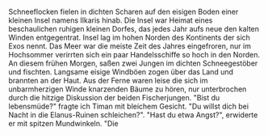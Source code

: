 Schneeflocken fielen in dichten Scharen auf den eisigen Boden einer kleinen Insel namens Ilkaris hinab. Die Insel war Heimat eines beschaulichen ruhigen kleinen Dorfes, das jedes Jahr aufs neue den kalten Winden entgegentrat. Insel lag im hohen Norden des Kontinents der sich Exos nennt. Das Meer war die meiste Zeit des Jahres eingefroren, nur im Hochsommer verirrten sich ein paar Handelsschiffe so hoch in den Norden. An diesem frühen Morgen, saßen zwei Jungen im dichten Schneegestöber und fischten. Langsame eisige Windböen zogen über das Land und brannten an der Haut. Aus der Ferne waren leise die sich im unbarmherzigen Winde knarzenden Bäume zu hören, nur unterbrochen durch die hitzige Diskussion der beiden Fischerjungen.
"Bist du lebensmüde?" fragte ich Timan mit bleichem Gesicht. "Du willst dich bei Nacht in die Elanus-Ruinen schleichen?". "Hast du etwa Angst?", erwiderte er mit spitzen Mundwinkeln. "Die 
